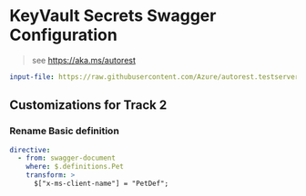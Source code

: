 # KeyVault Secrets Swagger Configuration

> see https://aka.ms/autorest

```yaml
input-file: https://raw.githubusercontent.com/Azure/autorest.testserver/09b758559197bd81787f81a6a6b03e1493492ced/swagger/xms-error-responses.json
```

## Customizations for Track 2

### Rename Basic definition

```yaml
directive:
  - from: swagger-document
    where: $.definitions.Pet
    transform: >
      $["x-ms-client-name"] = "PetDef";
```

